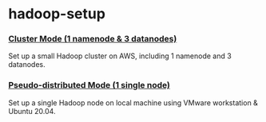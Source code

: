# hadoop-setup


### [Cluster Mode (1 namenode & 3 datanodes)](https://github.com/yuxuanm/hadoop-setup/tree/master/Cluster%20mode%20(%201%20namenode%20%26%203%20datanodes))
Set up a small Hadoop cluster on AWS, including 1 namenode and 3 datanodes.

### [Pseudo-distributed Mode (1 single node)](https://github.com/yuxuanm/hadoop-setup/tree/master/single%20node)
Set up a single Hadoop node on local machine using VMware workstation & Ubuntu 20.04.
